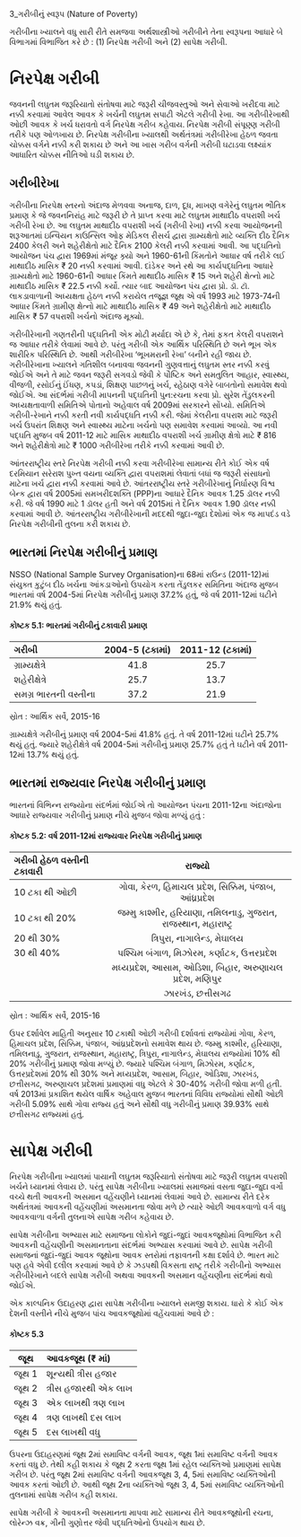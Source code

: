 3_ગરીબીનું સ્વરૂપ
(Nature of Poverty)

ગરીબીના ખ્યાલને વધુ સારી રીતે સમજવા અર્થશાસ્ત્રીઓ ગરીબીને તેના સ્વરૂપના આધારે બે વિભાગમાં વિભાજિત કરે છે : (1) નિરપેક્ષ ગરીબી અને (2) સાપેક્ષ ગરીબી.

# નિરપેક્ષ ગરીબી

જવનની લઘુતમ જરૂરિયાતો સંતોષવા માટે જરૂરી ચીજવસ્તુઓ અને સેવાઓ ખરીદવા માટે નક્કી કરવામાં આવેલ આવક કે ખર્ચની લઘુતમ સપાટી એટલે ગરીબી રેખા. આ ગરીબીરેખાથી ઓછી આવક કે ખર્ચ ધરાવતો વર્ગ નિરપેક્ષ ગરીબ કહેવાય. નિરપેક્ષ ગરીબી સંપૂણ્ણ ગરીબી તરીકે પણ ઓળખાય છે. નિરપેક્ષ ગરીબીના ખ્યાલથી અર્થતંત્રમાં ગરીબીરેખા હેઠળ જવતા ચોક્કસ વર્ગને નક્કી કરી શકાય છે અને આ ખાસ ગરીબ વર્ગની ગરીબી ઘટાડવા લક્ષ્યાંક આધારિત ચોક્કસ નીતિઓ ઘડી શકાય છે.

## ગરીબીરેખા

ગરીબીના નિરપેક્ષ સ્તરનો અંદાજ મેળવવા અનાજ, દાળ, દૂધ, માખણ વગેરેનું લઘુતમ ભૌતિક પ્રમાણ કે જે જવનનિરાંહ માટે જરૂરી છે તે પ્રાપ્ત કરવા માટે લઘુતમ માથાદીઠ વપરાશી ખર્ચ ગરીબી રેખા છે. આ લઘુતમ માથાદીઠ વપરાશી ખર્ચ (ગરીબી રેખા) નક્કી કરવા આયોજનની શરૂઆતમાં ઇન્વિયન કાઉન્સિલ ઓફ મેડિકલ રીસર્ચ દ્વારા ગ્રામ્યક્ષેતો માટે વ્યક્તિ દીઠ દૈનિક 2400 કેલરી અને શહેરીક્ષેતો માટે દૈનિક 2100 કેલરી નક્કી કરવામાં આવી. આ પદ્ઘતિનો આયોજન પંચ દ્વારા 1969માં મંજૂર ક્ર્યો અને 1960-61ની કિંમતોને આધાર વર્ષ તરીકે લઈ માથાદીઠ માસિક ₹ 20 નક્કી કરવામાં આવી. દાંડેકર અને રથે આ કાર્યપદ્ધતિના આધારે ગ્રામ્યક્ષેતો માટે 1960-61ની આધાર કિંમતે માથાદીઠ માસિક ₹ 15 અને શહેરી ક્ષેત્નો માટે માથાદીઠ માસિક ₹ 22.5 નક્કી કર્યો. ત્યાર બાદ આયોજન પંચ દ્વારા પ્રો. ડૉ. ટૉ. લાકડાવાળાની અધ્યક્ષતા હેઠળ નક્કી કરાયેલ તજૂજ્ઞ જૂથ એ વર્ષ 1993 માટે 1973-74ની આધાર કિંમતે ગ્રામીણ ક્ષેત્નો માટે માથાદીઠ માસિક ₹ 49 અને શહેરીક્ષેતો માટે માથાદીઠ માસિક ₹ 57 વપરાશી ખર્ચનો અંદાજ મૂક્યો.

ગરીબીરેખાની ગણતરીની પદ્ઘતિની એક મોટી મર્યાદા એ છે કે, તેમાં ફકત કેલરી વપરાશને જ આધાર તરીકે લેવામાં આવે છે. પરંતુ ગરીબી એક આર્થિક પરિસ્થિતિ છે અને ભૂખ એક શારીરિક પરિસ્થિતિ છે. આથી ગરીબીરેખા ‘ભૂખમરાની રેખા’ બનીને રહી જાય છે. ગરીબીરેખાના ખ્યાલને ગતિશીલ બનાવવા જવનની ગુણવત્તાનું લઘુતમ સ્તર નક્કી કરવું જોઈએ અને તે માટે જવન જરૂરી સગવડો જેવી કે પૌષ્ટિક અને સમતુલિત આહાર, સ્વાસ્થ્ય, વીજળી, રસોઈનું ઈંધણ, કપડાં, શિક્ષણ પાછળનું ખર્ચ, રહેઠાણ વગેરે બાબતોનો સમાવેશ થવો જોઈએ. આ સંદર્ભમાં ગરીબી માપનની પદ્ઘતિની પુન:રચના કરવા પ્રો. સુરેશ તેંડુલકરની અધ્યક્ષતાવાળી સમિતિએ પોતાનો અહેવાલ વર્ષ 2009માં સરકારને સોંપ્યો. સમિતિએ ગરીબી-રેખાને નક્કી કરતી નવી કાર્યપદ્ધતિ નક્કી કરી. જેમાં કેલરીના વપરાશ માટે જરૂરી ખર્ચ ઉપરાંત શિક્ષણ અને સ્વાસ્થ્ય માટેના ખર્ચનો પણ સમાવેશ કરવામાં આવ્યો. આ નવી પદ્ઘતિ મુજબ વર્ષ 2011-12 માટે માસિક માથાદીઠ વપરાશી ખર્ચ ગ્રામીણ ક્ષેત્રો માટે ₹ 816 અને શહેરીક્ષેત્રો માટે ₹ 1000 ગરીબીરેખા તરીકે નક્કી કરવામાં આવી છે.

આંતરરાષ્ટ્રીય સ્તરે નિરપેક્ષ ગરીબી નક્કી કરવા ગરીબીરેખા સામાન્ય રીતે કોઈ એક વર્ષ દરમિયાન સરેરાશ પુખ્ત વયના વ્યક્તિ દ્વારા વપરાશમાં લેવાતાં બધાં જ જરૂરી સંસાધનો માટેના ખર્ચ દ્વારા નક્કી કરવામાં આવે છે. આંતરરાષ્ટ્રીય સ્તરે ગરીબીરેખાનું નિર્ધારણ વિશ્વ બેન્ક દ્વારા વર્ષ 2005માં સમખરીદશક્તિ (PPP)ના આધારે દૈનિક આવક 1.25 ડૉલર નક્કી કરી. જે વર્ષ 1990 માટે 1 ડૉલર હતી અને વર્ષ 2015માં તે દૈનિક આવક 1.90 ડૉલર નક્કી કરવામાં આવી છે. આંતરરાષ્ટ્રીય ગરીબીરેખાની મદદથી જુદા-જુદા દેશોમાં એક જ માપદંડ વડે નિરપેક્ષ ગરીબીની તુલના કરી શકાય છે.

## ભારતમાં નિરપેક્ષ ગરીબીનું પ્રમાણ

NSSO (National Sample Survey Organisation)ના 68માં રાઉન્ડ (2011-12)માં સંયુક્ત કુટુંબ દીઠ ખર્ચના આંકડાઓનો ઉપયોગ કરતા તેંડુલકર સમિતિના અંદાજ મુજબ ભારતમાં વર્ષ 2004-5માં નિરપેક્ષ ગરીબીનું પ્રમાણ 37.2% હતું, જે વર્ષ 2011-12માં ઘટીને 21.9% થયું હતું.

#### કોષ્ટક 5.1: ભારતમાં ગરીબીનું ટકાવારી પ્રમાણ

| ગરીબી                      | 2004-5 (ટકામાં) | 2011-12 (ટકામાં) |
| :-------------------------- | :---------------: | :---------------: |
| ગ્રામ્યક્ષેત્રે             |       41.8        |       25.7        |
| શહેરીક્ષેત્રે             |       25.7        |       13.7        |
| સમગ્ર ભારતની વસ્તીના      |       37.2        |       21.9        |

સ્રોત : આર્થિક સર્વે, 2015-16

ગ્રામ્યક્ષેત્રે ગરીબીનું પ્રમાણ વર્ષ 2004-5માં 41.8% હતું. તે વર્ષ 2011-12માં ઘટીને 25.7% થયું હતું. જ્યારે શહેરીક્ષેત્રે વર્ષ 2004-5માં ગરીબીનું પ્રમાણ 25.7% હતું તે ઘટીને વર્ષ 2011-12માં 13.7% થયું હતું.

## ભારતમાં રાજ્યવાર નિરપેક્ષ ગરીબીનું પ્રમાણ

ભારતનાં વિભિન્ન રાજ્યોના સંદર્ભમાં જોઈએ તો આયોજન પંચના 2011-12ના અંદાજોના આધારે રાજ્યવાર ગરીબીનું પ્રમાણ નીચે મુજબ જોવા મળ્યું હતું :

#### કોષ્ટક 5.2: વર્ષ 2011-12માં રાજ્યવાર નિરપેક્ષ ગરીબીનું પ્રમાણ

| ગરીબી હેઠળ વસ્તીની ટકાવારી |                 રાજ્યો                 |
| :-------------------------- | :--------------------------------------: |
| 10 ટકા થી ઓછી               | ગોવા, કેરળ, હિમાચલ પ્રદેશ, સિક્કિમ, પંજાબ, આંધ્રપ્રદેશ |
| 10 ટકા થી 20%               | જમ્મુ કાશ્મીર, હરિયાણા, તમિલનાડુ, ગુજરાત, રાજસ્થાન, મહારાષ્ટ્ર |
| 20 થી 30%                  |          ત્રિપુરા, નાગાલેન્ડ, મેઘાલય          |
| 30 થી 40%                  |       પશ્ચિમ બંગાળ, મિઝોરમ, કર્ણાટક, ઉત્તરપ્રદેશ       |
|                             | મધ્યપ્રદેશ, આસામ, ઓડિશા, બિહાર, અરુણાચલ પ્રદેશ, મણિપુર |
|                             |          ઝારખંડ, છત્તીસગઢ          |

સ્રોત : આર્થિક સર્વે, 2015-16

ઉપર દર્શાવેલ માહિતી અનુસાર 10 ટકાથી ઓછી ગરીબી દર્શાવતાં રાજ્યોમાં ગોવા, કેરળ, હિમાચલ પ્રદેશ, સિક્કિમ, પંજાબ, આંધ્રપ્રદેશનો સમાવેશ થાય છે. જમ્મુ કાશ્મીર, હરિયાણા, તમિલનાડુ, ગુજરાત, રાજસ્થાન, મહારાષ્ટ્ર, ત્રિપુરા, નાગાલેન્ડ, મેઘાલય રાજ્યોમાં 10% થી 20% ગરીબીનું પ્રમાણ જોવા મળ્યું છે. જ્યારે પશ્ચિમ બંગાળ, મિઝોરમ, કર્ણાટક, ઉત્તરપ્રદેશમાં 20% થી 30% અને મધ્યપ્રદેશ, આસામ, બિહાર, ઓડિશા, ઝારખંડ, છત્તીસગઢ, અરુણાચલ પ્રદેશમાં પ્રમાણમાં વધુ એટલે કે 30-40% ગરીબી જોવા મળી હતી. વર્ષ 2013માં પ્રકાશિત થયેલ વાર્ષિક અહેવાલ મુજબ ભારતનાં વિવિધ રાજ્યોમાં સૌથી ઓછી ગરીબી 5.09% સાથે ગોવા રાજ્ય હતું અને સૌથી વધુ ગરીબીનું પ્રમાણ 39.93% સાથે છત્તીસગઢ રાજ્યમાં હતું.

# સાપેક્ષ ગરીબી

નિરપેક્ષ ગરીબીના ખ્યાલમાં પાયાની લઘુતમ જરૂરિયાતો સંતોષવા માટે જરૂરી લઘુતમ વપરાશી ખર્ચને ધ્યાનમાં લેવાય છે. પરંતુ સાપેક્ષ ગરીબીના ખ્યાલમાં સમાજમાં વસતા જુદા-જુદા વર્ગો વચ્ચે થતી આવકની અસમાન વહેંચણીને ધ્યાનમાં લેવામાં આવે છે. સામાન્ય રીતે દરેક અર્થતંત્રમાં આવકની વહેંચણીમાં અસમાનતા જોવા મળે છે ત્યારે ઓછી આવકવાળો વર્ગ વધુ આવકવાળા વર્ગની તુલનાએ સાપેક્ષ ગરીબ કહેવાય છે.

સાપેક્ષ ગરીબીના અભ્યાસ માટે સમાજના લોકોને જુદાં-જુદાં આવકજૂથોમાં વિભાજિત કરી આવકની વહેંચણીની અસમાનતાના સંદર્ભમાં અભ્યાસ કરવામાં આવે છે. સાપેક્ષ ગરીબી સમાજનાં જુદાં-જુદાં આવક જૂથોના આવક સ્તરોમાં તફાવતની કક્ષા દર્શાવે છે. ભારત માટે પણ હવે એવી દલીલ કરવામાં આવે છે કે ઝડપથી વિકસતા રાષ્ટ્ર તરીકે ગરીબીનો અભ્યાસ ગરીબીરેખાને બદલે સાપેક્ષ ગરીબી અથવા આવકની અસમાન વહેંચણીના સંદર્ભમાં થવો જોઈએ.

એક કાલ્પનિક ઉદાહરણ દ્વારા સાપેક્ષ ગરીબીના ખ્યાલને સમજી શકાય. ધારો કે કોઈ એક દેશની વસ્તીને નીચે મુજબ પાંચ આવકજૂથોમાં વહેંચવામાં આવે છે :

#### કોષ્ટક 5.3

| જૂથ    | આવકજૂથ (₹ માં)       |
| :-----: | :-------------------- |
| જૂથ 1 | શૂન્યથી ત્રીસ હજાર    |
| જૂથ 2 | ત્રીસ હજારથી એક લાખ  |
| જૂથ 3 | એક લાખથી ત્રણ લાખ    |
| જૂથ 4 | ત્રણ લાખથી દસ લાખ    |
| જૂથ 5 | દસ લાખથી વધુ       |

ઉપરના ઉદાહરણમાં જૂથ 2માં સમાવિષ્ટ વર્ગની આવક, જૂથ 1માં સમાવિષ્ટ વર્ગની આવક કરતાં વધુ છે. તેથી કહી શકાય કે જૂથ 2 કરતા જૂથ 1માં રહેલ વ્યક્તિઓ પ્રમાણમાં સાપેક્ષ ગરીબ છે. પરંતુ જૂથ 2માં સમાવિષ્ટ વર્ગની આવકજૂથ 3, 4, 5માં સમાવિષ્ટ વ્યક્તિઓની આવક કરતાં ઓછી છે. આથી જૂથ 2ના વ્યક્તિઓ જૂથ 3, 4, 5માં સમાવિષ્ટ વ્યક્તિઓની તુલનામાં સાપેક્ષ ગરીબ કહી શકાય.

સાપેક્ષ ગરીબી કે આવકની અસમાનતા માપવા માટે સામાન્ય રીતે આવકજૂથોની રચના, લોરેન્ઝ વક્ર, ગીની ગુણોત્તર જેવી પદ્ધતિઓનો ઉપયોગ થાય છે.
